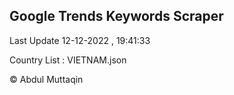 

## Google Trends Keywords Scraper 
 
Last Update 12-12-2022 , 19:41:33

Country List :
VIETNAM.json



© Abdul Muttaqin 
